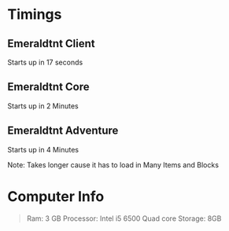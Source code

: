 # Timings

## Emeraldtnt Client

Starts up in 17 seconds

## Emeraldtnt Core

Starts up in 2 Minutes

## Emeraldtnt Adventure

Starts up in 4 Minutes

Note: Takes longer cause it has to load in Many Items and Blocks

# Computer Info

> Ram: 3 GB
> Processor: Intel i5 6500 Quad core
> Storage: 8GB